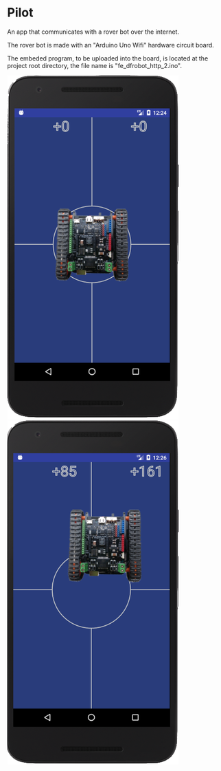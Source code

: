 # Pilot

An app that communicates with a rover bot over the internet.

The rover bot is made with an "Arduino Uno Wifi" hardware circuit board.

The embeded program, to be uploaded into the board, is located at the project root directory, the file name is "fe_dfrobot_http_2.ino".

![Pilot Screenshot](https://github.com/ArfNtz/Pilot/blob/master/store/capture1.png)![Pilot Screenshot](https://github.com/ArfNtz/Pilot/blob/master/store/capture2.png)

